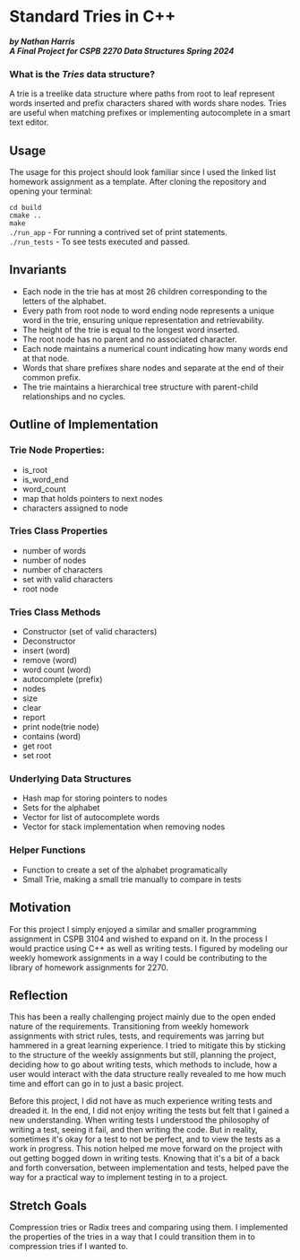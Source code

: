 # Standard Tries in C++
***by Nathan Harris*** <br>
***A Final Project for CSPB 2270 Data Structures Spring 2024*** <br>

### What is the *Tries* data structure?
A trie is a treelike data structure where paths from root to leaf represent words inserted and prefix characters shared with words share nodes.  Tries are useful when matching prefixes or implementing autocomplete in a smart text editor.

## Usage
The usage for this project should look familiar since I used the linked list homework assignment as a template.  After cloning the repository and opening your terminal:

`cd build` <br>
`cmake ..` <br>
`make` <br>
`./run_app`  - For running a contrived set of print statements. <br>
`./run_tests` - To see tests executed and passed. <br>

## Invariants
-	Each node in the trie has at most 26 children corresponding to the letters of the alphabet.
-	Every path from root node to word ending node represents a unique word in the trie, ensuring unique representation and retrievability.
-	The height of the trie is equal to the longest word inserted.
-	The root node has no parent and no associated character.
-	Each node maintains a numerical count indicating how many words end at that node.
-	Words that share prefixes share nodes and separate at the end of their common prefix.
-	The trie maintains a hierarchical tree structure with parent-child relationships and no cycles.


## Outline of Implementation

### Trie Node Properties:
- is_root
- is_word_end
- word_count
- map that holds pointers to next nodes
- characters assigned to node

### Tries Class Properties
- number of words
- number of nodes
- number of characters
- set with valid characters
- root node

### Tries Class Methods
- Constructor (set of valid characters)
- Deconstructor
- insert (word)
- remove (word)
- word count (word)
- autocomplete (prefix)
- nodes
- size
- clear
- report
- print node(trie node)
- contains (word)
- get root
- set root

### Underlying Data Structures
- Hash map for storing pointers to nodes
- Sets for the alphabet
- Vector for list of autocomplete words
- Vector for stack implementation when removing nodes

### Helper Functions
- Function to create a set of the alphabet programatically
- Small Trie, making a small trie manually to compare in tests

## Motivation
For this project I simply enjoyed a similar and smaller programming assignment in CSPB 3104 and wished to expand on it. In the process I would practice using C++ as well as writing tests.  I figured by modeling our weekly homework assignments in a way I could be contributing to the library of homework assignments for 2270.

## Reflection
This has been a really challenging project mainly due to the open ended nature of the requirements.  Transitioning from weekly homework assignments with strict rules, tests, and requirements was jarring but hammered in a great learning experience.  I tried to mitigate this by sticking to the structure of the weekly assignments but still, planning the project, deciding how to go about writing tests, which methods to include, how a user would interact with the data structure really revealed to me how much time and effort can go in to just a basic project.  

Before this project, I did not have as much experience writing tests and dreaded it.  In the end, I did not enjoy writing the tests but felt that I gained a new understanding.  When writing tests I understood the philosophy of writing a test, seeing it fail, and then writing the code.  But in reality, sometimes it's okay for a test to not be perfect, and to view the tests as a work in progress.  This notion helped me move forward on the project with out getting bogged down in writing tests.  Knowing that it's a bit of a back and forth conversation, between implementation and tests, helped pave the way for a practical way to implement testing in to a project.  

## Stretch Goals
Compression tries or Radix trees and comparing using them.  I implemented the properties of the tries in a way that I could transition them in to compression tries if I wanted to.